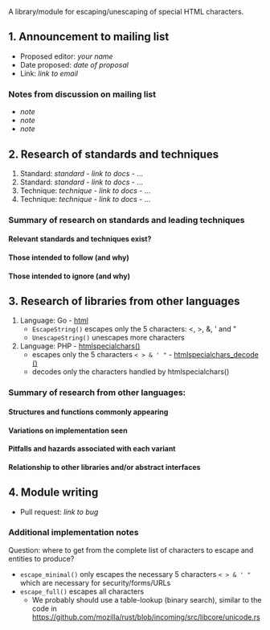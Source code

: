 A library/module for escaping/unescaping of special HTML characters.

## 1. Announcement to mailing list

  - Proposed editor: _your name_
  - Date proposed: _date of proposal_
  - Link: _link to email_

###  Notes from discussion on mailing list

  - _note_
  - _note_
  - _note_

## 2. Research of standards and techniques

  1. Standard: _standard_
    - _link to docs_
    - ...
  2. Standard: _standard_
    - _link to docs_
    - ...
  1. Technique: _technique_
    - _link to docs_
    - ...
  2. Technique: _technique_
    - _link to docs_
    - ...

### Summary of research on standards and leading techniques
#### Relevant standards and techniques exist?
#### Those intended to follow (and why)
#### Those intended to ignore (and why)

## 3. Research of libraries from other languages

  1. Language: Go
    - [html](http://golang.org/pkg/html/)
      - `EscapeString()` escapes only the 5 characters: <, >, &, ' and "
      - `UnescapeString()` unescapes more characters
  1. Language: PHP
    - [htmlspecialchars()](http://php.net/manual/en/function.htmlspecialchars.php)
      - escapes only the 5 characters `< > & ' "`
    - [htmlspecialchars_decode ()](http://www.php.net/manual/en/function.htmlspecialchars-decode.php)
      - decodes only the characters handled by htmlspecialchars()

### Summary of research from other languages:
#### Structures and functions commonly appearing
#### Variations on implementation seen
#### Pitfalls and hazards associated with each variant
#### Relationship to other libraries and/or abstract interfaces

## 4. Module writing

  - Pull request: _link to bug_

### Additional implementation notes

Question: where to get from the complete list of characters to escape and entities to produce?

- `escape_minimal()` only escapes the necessary 5 characters `< > & ' "` which are necessary for security/forms/URLs
- `escape_full()` escapes all characters
  - We probably should use a table-lookup (binary search), similar to the code in https://github.com/mozilla/rust/blob/incoming/src/libcore/unicode.rs